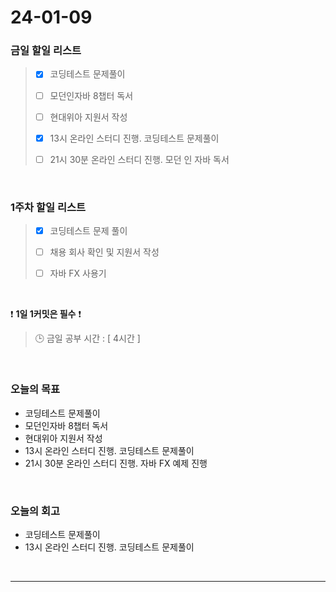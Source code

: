 # 24-01-09
### 금일 할일 리스트
> - [x]  코딩테스트 문제풀이
>
> - [ ]  모던인자바 8챕터 독서
>
> - [ ]  현대위아 지원서 작성
>
> - [x]  13시 온라인 스터디 진행. 코딩테스트 문제풀이
>
> - [ ]  21시 30분 온라인 스터디 진행. 모던 인 자바 독서


<br/>

### 1주차 할일 리스트  
> - [x]  코딩테스트 문제 풀이
>
> - [ ]  채용 회사 확인 및 지원서 작성
>
> - [ ]  자바 FX 사용기

<br/>

❗ **1일 1커밋은 필수** ❗
> 🕒 금일 공부 시간 : [ 4시간 ]

<br/>

### 오늘의 목표
- 코딩테스트 문제풀이
- 모던인자바 8챕터 독서
- 현대위아 지원서 작성
- 13시 온라인 스터디 진행. 코딩테스트 문제풀이
- 21시 30분 온라인 스터디 진행. 자바 FX 예제 진행

<br>

### 오늘의 회고
- 코딩테스트 문제풀이
- 13시 온라인 스터디 진행. 코딩테스트 문제풀이


<br/>

------------  
